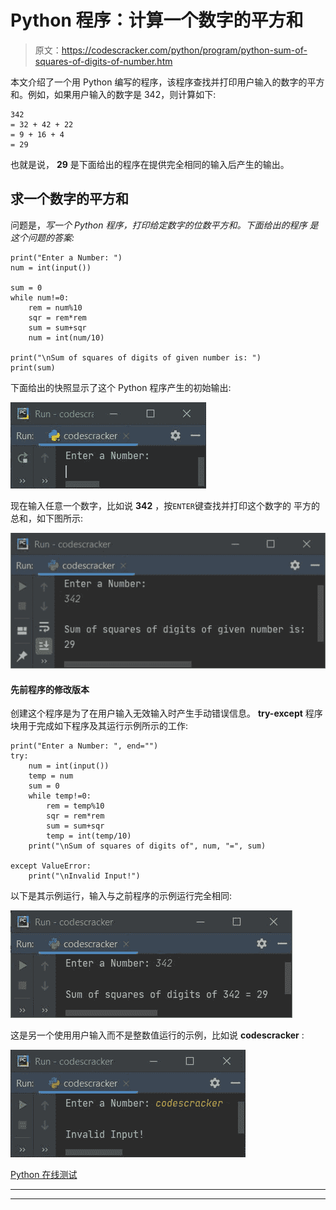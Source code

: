 # Python 程序：计算一个数字的平方和

> 原文：<https://codescracker.com/python/program/python-sum-of-squares-of-digits-of-number.htm>

本文介绍了一个用 Python 编写的程序，该程序查找并打印用户输入的数字的平方和。例如，如果用户输入的数字是 342，则计算如下:

```
342
= 32 + 42 + 22
= 9 + 16 + 4
= 29
```

也就是说， **29** 是下面给出的程序在提供完全相同的输入后产生的输出。

## 求一个数字的平方和

问题是，*写一个 Python 程序，打印给定数字的位数平方和。下面给出的程序 是这个问题的答案:*

```
print("Enter a Number: ")
num = int(input())

sum = 0
while num!=0:
    rem = num%10
    sqr = rem*rem
    sum = sum+sqr
    num = int(num/10)

print("\nSum of squares of digits of given number is: ")
print(sum)
```

下面给出的快照显示了这个 Python 程序产生的初始输出:

![python find sum of squares of digits of number](img/f068dd135a7b7412cdc9359a8eecb173.png)

现在输入任意一个数字，比如说 **342** ，按`ENTER`键查找并打印这个数字的 平方的总和，如下图所示:

![find sum of squares of digits of number python](img/555a958331233160a700981bdfc246de.png)

#### 先前程序的修改版本

创建这个程序是为了在用户输入无效输入时产生手动错误信息。 **try-except** 程序块用于完成如下程序及其运行示例所示的工作:

```
print("Enter a Number: ", end="")
try:
    num = int(input())
    temp = num
    sum = 0
    while temp!=0:
        rem = temp%10
        sqr = rem*rem
        sum = sum+sqr
        temp = int(temp/10)
    print("\nSum of squares of digits of", num, "=", sum)

except ValueError:
    print("\nInvalid Input!")
```

以下是其示例运行，输入与之前程序的示例运行完全相同:

![sum of number digit squares Python](img/af66e2b568d7da653b45eaeeaf2c7f27.png)

这是另一个使用用户输入而不是整数值运行的示例，比如说 **codescracker** :

![python print sum of squares of number digit](img/1c96ad9b263450955f88eb314f6ea647.png)

[Python 在线测试](/exam/showtest.php?subid=10)

* * *

* * *